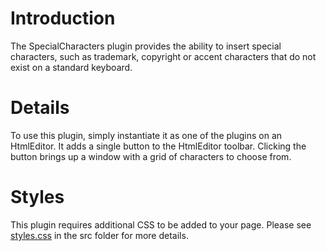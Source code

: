# Introduction #

The SpecialCharacters plugin provides the ability to insert special characters, such as trademark, copyright or accent characters that do not exist on a standard keyboard.


# Details #

To use this plugin, simply instantiate it as one of the plugins on an HtmlEditor. It adds a single button to the HtmlEditor toolbar. Clicking the button brings up a window with a grid of characters to choose from.

# Styles #

This plugin requires additional CSS to be added to your page. Please see [styles.css](http://code.google.com/p/ext-ux-htmleditor-plugins/source/browse/trunk/src/styles.css) in the src folder for more details.